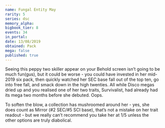 ```yaml
---
name: Fungal Entity May
rarity: 5
series: dsc
memory_alpha:
bigbook_tier: 8
events: 34
in_portal:
date: 13/08/2019
obtained: Pack
mega: false
published: true
---
```


Seeing this peppy two skiller appear on your Behold screen isn’t going to be much fun(gus), but it could be worse - you could have invested in her mid-2019 six pack, then quickly watched her SEC base fall out of the top ten, go into free fall, and smack down in the high twenties. All while Disco megas dried up and you realised one of her two traits, Survivalist, had already had its mega two months before she debuted. Oops.

To soften the blow, a collection has mushroomed around her - yes, she does count as Mirror (#2 SEC/#5 SCI base), that’s not a mistake on her trait readout - but we really can’t recommend you take her at 1/5 unless the other options are truly diabolical.
